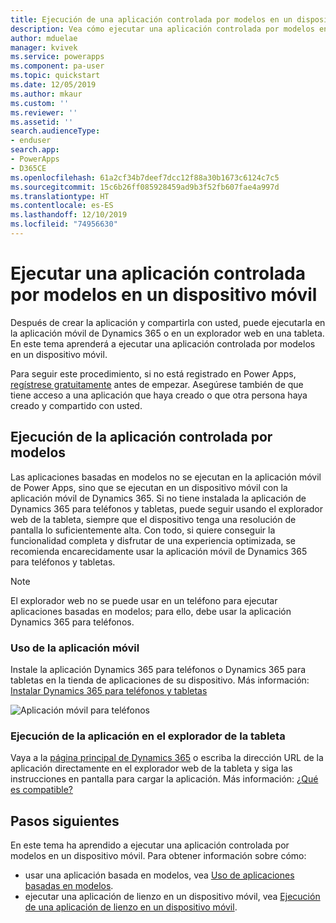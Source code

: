 ```yaml
---
title: Ejecución de una aplicación controlada por modelos en un dispositivo móvil con Power Apps | Microsoft Docs
description: Vea cómo ejecutar una aplicación controlada por modelos en un dispositivo móvil.
author: mduelae
manager: kvivek
ms.service: powerapps
ms.component: pa-user
ms.topic: quickstart
ms.date: 12/05/2019
ms.author: mkaur
ms.custom: ''
ms.reviewer: ''
ms.assetid: ''
search.audienceType:
- enduser
search.app:
- PowerApps
- D365CE
ms.openlocfilehash: 61a2cf34b7deef7dcc12f88a30b1673c6124c7c5
ms.sourcegitcommit: 15c6b26ff085928459ad9b3f52fb607fae4a997d
ms.translationtype: HT
ms.contentlocale: es-ES
ms.lasthandoff: 12/10/2019
ms.locfileid: "74956630"
---
```

# <a name="run-a-model-driven-app-on-a-mobile-device"></a>Ejecutar una aplicación controlada por modelos en un dispositivo móvil

Después de crear la aplicación y compartirla con usted, puede ejecutarla en la aplicación móvil de Dynamics 365 o en un explorador web en una tableta. En este tema aprenderá a ejecutar una aplicación controlada por modelos en un dispositivo móvil. 

Para seguir este procedimiento, si no está registrado en Power Apps, [regístrese gratuitamente](https://make.powerapps.com/signup?redirect=marketing&email=) antes de empezar. Asegúrese también de que tiene acceso a una aplicación que haya creado o que otra persona haya creado y compartido con usted.

## <a name="run-the-model-driven-app"></a>Ejecución de la aplicación controlada por modelos

Las aplicaciones basadas en modelos no se ejecutan en la aplicación móvil de Power Apps, sino que se ejecutan en un dispositivo móvil con la aplicación móvil de Dynamics 365. Si no tiene instalada la aplicación de Dynamics 365 para teléfonos y tabletas, puede seguir usando el explorador web de la tableta, siempre que el dispositivo tenga una resolución de pantalla lo suficientemente alta. Con todo, si quiere conseguir la funcionalidad completa y disfrutar de una experiencia optimizada, se recomienda encarecidamente usar la aplicación móvil de Dynamics 365 para teléfonos y tabletas. 

> [!NOTE]
> El explorador web no se puede usar en un teléfono para ejecutar aplicaciones basadas en modelos; para ello, debe usar la aplicación Dynamics 365 para teléfonos. 

### <a name="use-the-mobile-app"></a>Uso de la aplicación móvil
Instale la aplicación Dynamics 365 para teléfonos o Dynamics 365 para tabletas en la tienda de aplicaciones de su dispositivo. Más información: [Instalar Dynamics 365 para teléfonos y tabletas](https://docs.microsoft.com/dynamics365/customer-engagement/mobile-app/install-dynamics-365-for-phones-and-tablets)

 ![Aplicación móvil para teléfonos](media/run-app-client-model-driven/mobile-app-for-phone.png)

### <a name="run-in-your-tablets-browser"></a>Ejecución de la aplicación en el explorador de la tableta
Vaya a la [página principal de Dynamics 365](https://home.dynamics.com) o escriba la dirección URL de la aplicación directamente en el explorador web de la tableta y siga las instrucciones en pantalla para cargar la aplicación. Más información: [¿Qué es compatible?](https://docs.microsoft.com/dynamics365/mobile-app/support-phones-tablets#supported-tablets-to-run-model-driven-apps-in-your-web-browser)


## <a name="next-steps"></a>Pasos siguientes
En este tema ha aprendido a ejecutar una aplicación controlada por modelos en un dispositivo móvil. Para obtener información sobre cómo:
- usar una aplicación basada en modelos, vea [Uso de aplicaciones basadas en modelos](use-model-driven-apps.md).
- ejecutar una aplicación de lienzo en un dispositivo móvil, vea [Ejecución de una aplicación de lienzo en un dispositivo móvil](run-app-client.md).
